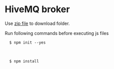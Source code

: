 # HiveMQ broker

Use <a href="https://github.com/RohitAkurdekar/IoT_protocols/blob/main/mqtt_demo/Hive_MQTT/Hive_MQTT.zip">zip file</a> to download folder.

Run following commands before executing js files

      $ npm init --yes
            
<br>
            
      $ npm install
